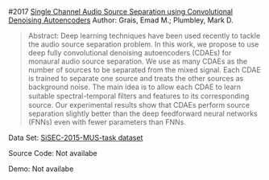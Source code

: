 #2017 [Single Channel Audio Source Separation using Convolutional Denoising Autoencoders](http://arxiv.org/abs/1703.08019)
Author: Grais, Emad M.; Plumbley, Mark D.
>Abstract: Deep learning techniques have been used recently to tackle the audio source separation problem. In this work, we propose to use deep fully convolutional denoising autoencoders (CDAEs) for monaural audio source separation. We use as many CDAEs as the number of sources to be separated from the mixed signal. Each CDAE is trained to separate one source and treats the other sources as background noise. The main idea is to allow each CDAE to learn suitable spectral-temporal ﬁlters and features to its corresponding source. Our experimental results show that CDAEs perform source separation slightly better than the deep feedforward neural networks (FNNs) even with fewer parameters than FNNs.

Data Set: [SiSEC-2015-MUS-task dataset](https://sisec.inria.fr/sisec-2015/)

Source Code: Not availabe

Demo: Not availabe

